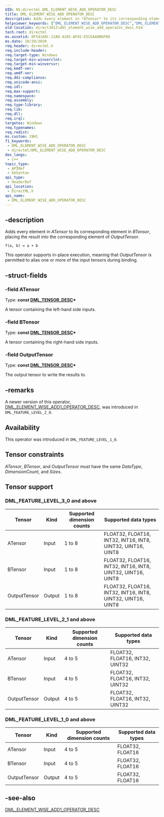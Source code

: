 ```yaml
---
UID: NS:directml.DML_ELEMENT_WISE_ADD_OPERATOR_DESC
title: DML_ELEMENT_WISE_ADD_OPERATOR_DESC
description: Adds every element in *ATensor* to its corresponding element in *BTensor*, placing the result into the corresponding element of *OutputTensor*.
helpviewer_keywords: ["DML_ELEMENT_WISE_ADD_OPERATOR_DESC","DML_ELEMENT_WISE_ADD_OPERATOR_DESC structure","direct3d12.dml_element_wise_add_operator_desc","directml/DML_ELEMENT_WISE_ADD_OPERATOR_DESC"]
old-location: direct3d12\dml_element_wise_add_operator_desc.htm
tech.root: directml
ms.assetid: 0F541A9C-12A0-4105-AF92-E5CEAA0B6F00
ms.date: 10/29/2020
req.header: directml.h
req.include-header: 
req.target-type: Windows
req.target-min-winverclnt: 
req.target-min-winversvr: 
req.kmdf-ver: 
req.umdf-ver: 
req.ddi-compliance: 
req.unicode-ansi: 
req.idl: 
req.max-support: 
req.namespace: 
req.assembly: 
req.type-library: 
req.lib: 
req.dll: 
req.irql: 
targetos: Windows
req.typenames: 
req.redist: 
ms.custom: 19H1
f1_keywords:
 - DML_ELEMENT_WISE_ADD_OPERATOR_DESC
 - directml/DML_ELEMENT_WISE_ADD_OPERATOR_DESC
dev_langs:
 - c++
topic_type:
 - APIRef
 - kbSyntax
api_type:
 - HeaderDef
api_location:
 - DirectML.h
api_name:
 - DML_ELEMENT_WISE_ADD_OPERATOR_DESC
---
```


## -description

Adds every element in *ATensor* to its corresponding element in *BTensor*, placing the result into the corresponding element of *OutputTensor*.

```
f(a, b) = a + b
```

This operator supports in-place execution, meaning that *OutputTensor* is permitted to alias one or more of the input tensors during binding.

## -struct-fields

### -field ATensor

Type: **const [DML_TENSOR_DESC](/windows/win32/api/directml/ns-directml-dml_tensor_desc)\***

A tensor containing the left-hand side inputs.

### -field BTensor

Type: **const [DML_TENSOR_DESC](/windows/win32/api/directml/ns-directml-dml_tensor_desc)\***

A tensor containing the right-hand side inputs.

### -field OutputTensor

Type: **const [DML_TENSOR_DESC](/windows/win32/api/directml/ns-directml-dml_tensor_desc)\***

The output tensor to write the results to.

## -remarks
A newer version of this operator, [DML_ELEMENT_WISE_ADD1_OPERATOR_DESC](/windows/win32/api/directml/ns-directml-dml_element_wise_add1_operator_desc), was introduced in `DML_FEATURE_LEVEL_2_0`.

## Availability
This operator was introduced in `DML_FEATURE_LEVEL_1_0`.

## Tensor constraints
*ATensor*, *BTensor*, and *OutputTensor* must have the same *DataType*, *DimensionCount*, and *Sizes*.

## Tensor support
### DML_FEATURE_LEVEL_3_0 and above
| Tensor | Kind | Supported dimension counts | Supported data types |
| ------ | ---- | -------------------------- | -------------------- |
| ATensor | Input | 1 to 8 | FLOAT32, FLOAT16, INT32, INT16, INT8, UINT32, UINT16, UINT8 |
| BTensor | Input | 1 to 8 | FLOAT32, FLOAT16, INT32, INT16, INT8, UINT32, UINT16, UINT8 |
| OutputTensor | Output | 1 to 8 | FLOAT32, FLOAT16, INT32, INT16, INT8, UINT32, UINT16, UINT8 |

### DML_FEATURE_LEVEL_2_1 and above
| Tensor | Kind | Supported dimension counts | Supported data types |
| ------ | ---- | -------------------------- | -------------------- |
| ATensor | Input | 4 to 5 | FLOAT32, FLOAT16, INT32, UINT32 |
| BTensor | Input | 4 to 5 | FLOAT32, FLOAT16, INT32, UINT32 |
| OutputTensor | Output | 4 to 5 | FLOAT32, FLOAT16, INT32, UINT32 |

### DML_FEATURE_LEVEL_1_0 and above
| Tensor | Kind | Supported dimension counts | Supported data types |
| ------ | ---- | -------------------------- | -------------------- |
| ATensor | Input | 4 to 5 | FLOAT32, FLOAT16 |
| BTensor | Input | 4 to 5 | FLOAT32, FLOAT16 |
| OutputTensor | Output | 4 to 5 | FLOAT32, FLOAT16 |

## -see-also
[DML_ELEMENT_WISE_ADD1_OPERATOR_DESC](/windows/win32/api/directml/ns-directml-dml_element_wise_add1_operator_desc)
